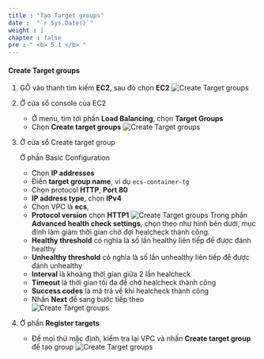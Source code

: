 ```yaml
---
title : "Tạo Target groups"
date :  "`r Sys.Date()`" 
weight : 1
chapter : false
pre : " <b> 5.1 </b> "
---
```

#### Create Target groups
1. GÕ vào thanh tìm kiếm **EC2**, sau đó chọn **EC2**
![Create Target groups](/images/5-create-alb-and-target-groups/5.1-create-target-groups/001.png)
2. Ở cửa sổ console của EC2
    - Ở menu, tìm tới phần **Load Balancing**, chọn **Target Groups**
    - Chọn **Create target groups**
![Create Target groups](/images/5-create-alb-and-target-groups/5.1-create-target-groups/002.png)
3. Ở cửa sổ Create target group

    Ở phần Basic Configuration
    - Chọn **IP addresses**
    - Điền **target group name**, ví dụ ```ecs-container-tg```
    - Chọn protocol **HTTP**, **Port 80**
    - **IP address type**, chọn **IPv4**
    - Chọn VPC là **ecs**,
    - **Protocol version** chọn **HTTP1**
![Create Target groups](/images/5-create-alb-and-target-groups/5.1-create-target-groups/005.png)
    Trong phần **Advanced health check settings**, chọn theo như hình bên dưới, mục đính làm giảm thời gian chờ đợi healcheck thành công. 
    - **Healthy threshold** có nghĩa là số lần healthy liên tiếp để được đánh healthy
    - **Unhealthy threshold** có nghĩa là số lần unhealthy liên tiếp để được đánh unhealthy
    - **Interval** là khoảng thời gian giữa 2 lần healcheck
    - **Timeout** là thời gian tối đa để chờ healcheck thành công
    - **Success codes** là mã trả về khi healcheck thành công
    - Nhấn **Next** để sang bước tiếp theo  
![Create Target groups](/images/5-create-alb-and-target-groups/5.1-create-target-groups/006.png)
4. Ở phần **Register targets**
    - Để mọi thứ mặc định, kiểm tra lại VPC và nhấn **Create target group** để tạo group
![Create Target groups](/images/5-create-alb-and-target-groups/5.1-create-target-groups/004.png)